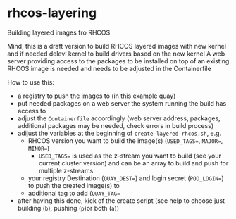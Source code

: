 # rhcos-layering
Building layered images fro RHCOS

Mind, this is a draft version to build RHCOS layered images with new kernel and if needed delevl kernel to build drivers based on the new kernel
A web server providing access to the packages to be installed on top of an existing RHCOS image is needed and needs to be adjusted in the Containerfile

How to use this:
 - a registry to push the images to (in this example quay)
 - put needed packages on a web server the system running the build has access to 
 - adjust the `Containerfile` accordingly (web server address, packages, additional packages may be needed, check errors in build process)
 - adijust the variables at the beginning of `create-layered-rhcos.sh`, e.g. 
   - RHCOS version you want to build the image(s) (`USED_TAGS=`, `MAJOR=`, `MINOR=`)
     - `USED_TAGS=` is used as the z-stream you want to build (see your current cluster version) and can be an array to build and push for multiple z-streams
   - your registry Destination (`QUAY_DEST=`) and login secret (`POD_LOGIN=`) to push the created image(s) to 
   - additional tag to add (`QUAY_TAG=`
 - after having this done, kick of the create script (see help to choose just building (`b`), pushing (`p`)or both (`a`))

